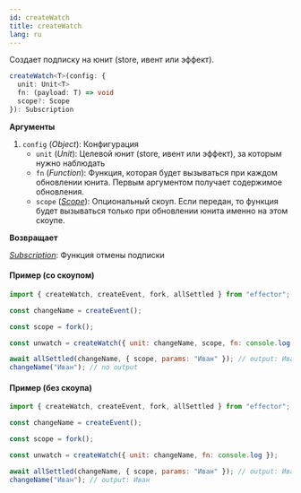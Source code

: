 ```yaml
---
id: createWatch
title: createWatch
lang: ru
---
```


Создает подписку на юнит (store, ивент или эффект).

```ts
createWatch<T>(config: {
  unit: Unit<T>
  fn: (payload: T) => void
  scope?: Scope
}): Subscription
```

**Аргументы**

1. `config` (_Object_): Конфигурация
   - `unit` (_Unit_): Целевой юнит (store, ивент или эффект), за которым нужно наблюдать
   - `fn` (_Function_): Функция, которая будет вызываться при каждом обновлении юнита. Первым аргументом получает содержимое обновления.
   - `scope` ([_Scope_](/ru/api/effector/Scope)): Опциональный скоуп. Если передан, то функция будет вызываться только при обновлении юнита именно на этом скоупе.

**Возвращает**

[_Subscription_](/ru/explanation/glossary#subscription): Функция отмены подписки

#### Пример (со скоупом)

```js
import { createWatch, createEvent, fork, allSettled } from "effector";

const changeName = createEvent();

const scope = fork();

const unwatch = createWatch({ unit: changeName, scope, fn: console.log });

await allSettled(changeName, { scope, params: "Иван" }); // output: Иван
changeName("Иван"); // no output
```

#### Пример (без скоупа)

```js
import { createWatch, createEvent, fork, allSettled } from "effector";

const changeName = createEvent();

const scope = fork();

const unwatch = createWatch({ unit: changeName, fn: console.log });

await allSettled(changeName, { scope, params: "Иван" }); // output: Иван
changeName("Иван"); // output: Иван
```
